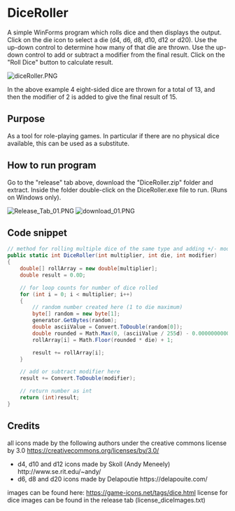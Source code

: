 # DiceRoller

A simple WinForms program which rolls dice and then displays the output. Click on the die icon to select a die (d4, d6, d8, d10, d12 or d20). Use the up-down control to determine how many of that die are thrown. Use the up-down control to add or subtract a modifier from the final result. Click on the "Roll Dice" button to calculate result.

![diceRoller.PNG](https://gamblepants.github.io/img/diceRoller.PNG)

In the above example 4 eight-sided dice are thrown for a total of 13, and then the modifier of 2 is added to give the final result of 15.

## Purpose

As a tool for role-playing games. In particular if there are no physical dice available, this can be used as a substitute.

## How to run program

Go to the "release" tab above, download the "DiceRoller.zip" folder and extract. Inside the folder double-click on the DiceRoller.exe file to run. (Runs on Windows only).

![Release_Tab_01.PNG](https://gamblepants.github.io/img/Release_Tab_01.PNG)
![download_01.PNG](https://gamblepants.github.io/img/download_01.PNG)


## Code snippet

```C#
// method for rolling multiple dice of the same type and adding +/- modifier (eg 3d6 +1)
public static int DiceRoller(int multiplier, int die, int modifier)
{         
    double[] rollArray = new double[multiplier];
    double result = 0.0D;

    // for loop counts for number of dice rolled
    for (int i = 0; i < multiplier; i++)
    {
        // random number created here (1 to die maximum)
        byte[] random = new byte[1];
        generator.GetBytes(random);
        double asciiValue = Convert.ToDouble(random[0]);
        double rounded = Math.Max(0, (asciiValue / 255d) - 0.00000000001d);
        rollArray[i] = Math.Floor(rounded * die) + 1;

        result += rollArray[i];
    }

    // add or subtract modifier here
    result += Convert.ToDouble(modifier);

    // return number as int
    return (int)result;
}
```

## Credits

all icons made by the following authors under the creative commons license by 3.0 
https://creativecommons.org/licenses/by/3.0/

<ul>
  <li>d4, d10 and d12 icons made by Skoll (Andy Meneely) http://www.se.rit.edu/~andy/ </li>
  <li>d6, d8 and d20 icons made by Delapoutie https://delapouite.com/</li>  
</ul>

images can be found here: https://game-icons.net/tags/dice.html
license for dice images can be found in the release tab (license_diceImages.txt)

